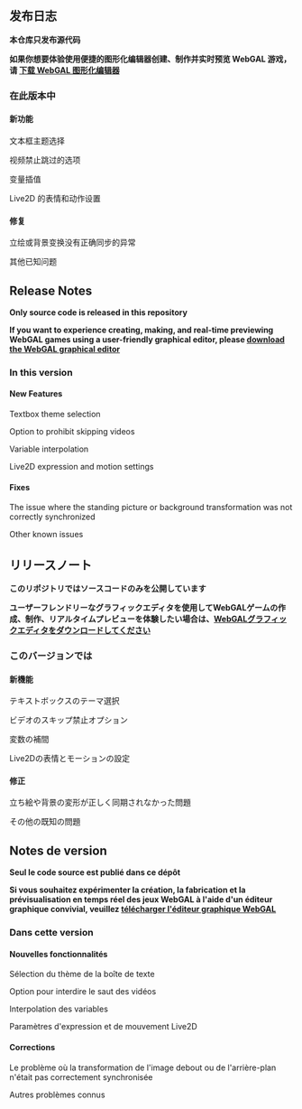 ## 发布日志

**本仓库只发布源代码**

**如果你想要体验使用便捷的图形化编辑器创建、制作并实时预览 WebGAL 游戏，请 [下载 WebGAL 图形化编辑器](https://github.com/MakinoharaShoko/WebGAL_Terre/releases)**

### 在此版本中

#### 新功能

文本框主题选择

视频禁止跳过的选项

变量插值

Live2D 的表情和动作设置

#### 修复

立绘或背景变换没有正确同步的异常

其他已知问题

<!-- English Translation -->
## Release Notes

**Only source code is released in this repository**

**If you want to experience creating, making, and real-time previewing WebGAL games using a user-friendly graphical editor, please [download the WebGAL graphical editor](https://github.com/MakinoharaShoko/WebGAL_Terre/releases)**

### In this version

#### New Features

Textbox theme selection

Option to prohibit skipping videos

Variable interpolation

Live2D expression and motion settings

#### Fixes

The issue where the standing picture or background transformation was not correctly synchronized

Other known issues


<!-- Japanese Translation -->
## リリースノート

**このリポジトリではソースコードのみを公開しています**

**ユーザーフレンドリーなグラフィックエディタを使用してWebGALゲームの作成、制作、リアルタイムプレビューを体験したい場合は、[WebGALグラフィックエディタをダウンロードしてください](https://github.com/MakinoharaShoko/WebGAL_Terre/releases)**

### このバージョンでは

#### 新機能

テキストボックスのテーマ選択

ビデオのスキップ禁止オプション

変数の補間

Live2Dの表情とモーションの設定

#### 修正

立ち絵や背景の変形が正しく同期されなかった問題

その他の既知の問題


<!-- French Translation -->
## Notes de version

**Seul le code source est publié dans ce dépôt**

**Si vous souhaitez expérimenter la création, la fabrication et la prévisualisation en temps réel des jeux WebGAL à l'aide d'un éditeur graphique convivial, veuillez [télécharger l'éditeur graphique WebGAL](https://github.com/MakinoharaShoko/WebGAL_Terre/releases)**

### Dans cette version

#### Nouvelles fonctionnalités

Sélection du thème de la boîte de texte

Option pour interdire le saut des vidéos

Interpolation des variables

Paramètres d'expression et de mouvement Live2D

#### Corrections

Le problème où la transformation de l'image debout ou de l'arrière-plan n'était pas correctement synchronisée

Autres problèmes connus

